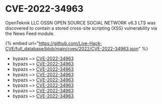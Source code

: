 # CVE-2022-34963

OpenTeknik LLC OSSN OPEN SOURCE SOCIAL NETWORK v6.3 LTS was discovered to contain a stored cross-site scripting (XSS) vulnerability via the News Feed module.

{% embed url="https://github.com/Live-Hack-CVE/full_database/blob/main/cves/2022/CVE-2022-34963.json" %}


* bypazs ~> [CVE-2022-34963](https://www.alice-snow.ru/2022/database/cve-2022-34963/cve-2022-34963-bypazs)
* bypazs ~> [CVE-2022-34963](https://www.alice-snow.ru/2022/database/cve-2022-34963/cve-2022-34963-bypazs)
* bypazs ~> [CVE-2022-34963](https://www.alice-snow.ru/2022/database/cve-2022-34963/cve-2022-34963-bypazs)
* bypazs ~> [CVE-2022-34963](https://www.alice-snow.ru/2022/database/cve-2022-34963/cve-2022-34963-bypazs)
* bypazs ~> [CVE-2022-34963](https://www.alice-snow.ru/2022/database/cve-2022-34963/cve-2022-34963-bypazs)
* bypazs ~> [CVE-2022-34963](https://www.alice-snow.ru/2022/database/cve-2022-34963/cve-2022-34963-bypazs)
* bypazs ~> [CVE-2022-34963](https://www.alice-snow.ru/2022/database/cve-2022-34963/cve-2022-34963-bypazs)
* bypazs ~> [CVE-2022-34963](https://www.alice-snow.ru/2022/database/cve-2022-34963/cve-2022-34963-bypazs)